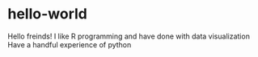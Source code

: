 # hello-world

Hello freinds!
I like R programming and have done with data visualization
Have a handful experience of python



